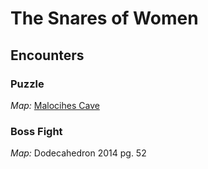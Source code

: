 # The Snares of Women

## Encounters

### Puzzle

_Map:_ [Malocihes Cave](MalochihesCaveMap.pdf)

### Boss Fight

_Map:_ Dodecahedron 2014 pg. 52 